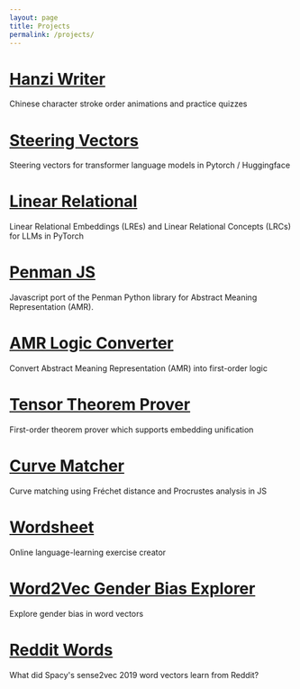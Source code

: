 ```yaml
---
layout: page
title: Projects
permalink: /projects/
---
```


# [Hanzi Writer](https://hanziwriter.org)

Chinese character stroke order animations and practice quizzes

# [Steering Vectors](https://github.com/steering-vectors/steering-vectors)

Steering vectors for transformer language models in Pytorch / Huggingface

# [Linear Relational](https://github.com/chanind/linear-relational)

Linear Relational Embeddings (LREs) and Linear Relational Concepts (LRCs) for LLMs in PyTorch

# [Penman JS](https://github.com/chanind/penman-js)

Javascript port of the Penman Python library for Abstract Meaning Representation (AMR).

# [AMR Logic Converter](https://github.com/chanind/amr-logic-converter)

Convert Abstract Meaning Representation (AMR) into first-order logic

# [Tensor Theorem Prover](https://github.com/chanind/tensor-theorem-prover)

First-order theorem prover which supports embedding unification

# [Curve Matcher](https://github.com/chanind/curve-matcher)

Curve matching using Fréchet distance and Procrustes analysis in JS

# [Wordsheet](https://wordsheet.io)

Online language-learning exercise creator

# [Word2Vec Gender Bias Explorer](https://chanind.github.io/word2vec-gender-bias-explorer/)

Explore gender bias in word vectors

# [Reddit Words](https://chanind.github.io/reddit-words/)

What did Spacy's sense2vec 2019 word vectors learn from Reddit?
